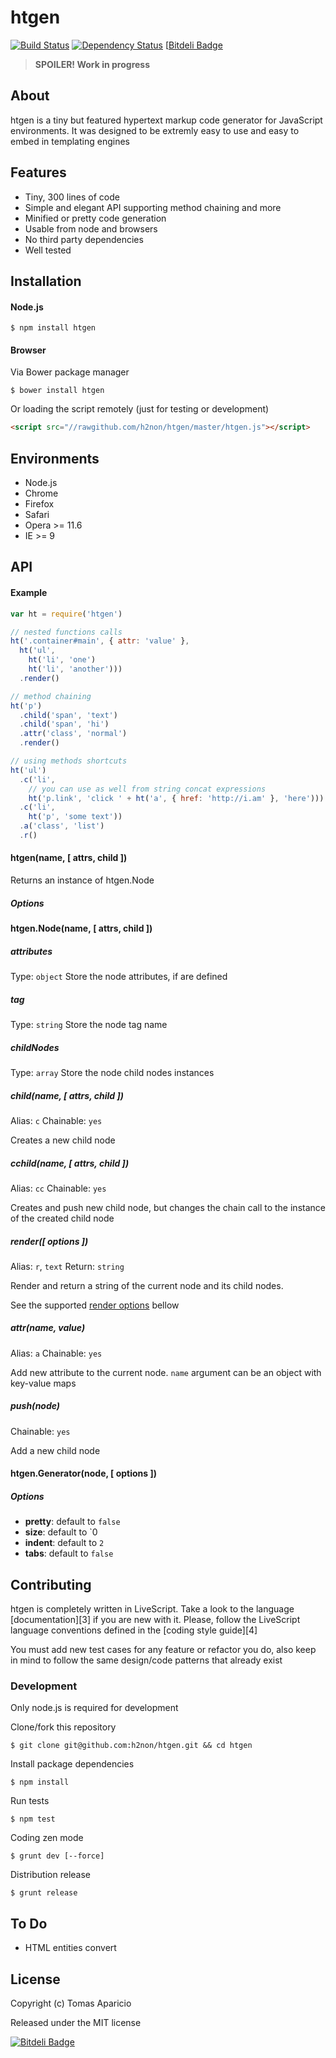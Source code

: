 # htgen
[![Build Status](https://travis-ci.org/h2non/htgen.png)](https://travis-ci.org/h2non/htgen)
[![Dependency Status](https://gemnasium.com/h2non/htgen.png)](https://gemnasium.com/h2non/htgen)
[[Bitdeli Badge](https://d2weczhvl823v0.cloudfront.net/h2non/htgen/trend.png)

> **SPOILER! Work in progress**

## About

htgen is a tiny but featured hypertext markup code generator for JavaScript environments. 
It was designed to be extremly easy to use and easy to embed in templating engines

## Features

- Tiny, 300 lines of code
- Simple and elegant API supporting method chaining and more
- Minified or pretty code generation
- Usable from node and browsers
- No third party dependencies
- Well tested

## Installation

#### Node.js

```
$ npm install htgen
```

#### Browser

Via Bower package manager
```
$ bower install htgen
```
Or loading the script remotely (just for testing or development)
```html
<script src="//rawgithub.com/h2non/htgen/master/htgen.js"></script>
```

## Environments

- Node.js
- Chrome
- Firefox
- Safari
- Opera >= 11.6
- IE >= 9

## API

#### Example

```js
var ht = require('htgen')

// nested functions calls
ht('.container#main', { attr: 'value' },
  ht('ul', 
    ht('li', 'one')
    ht('li', 'another')))
  .render()

// method chaining
ht('p')
  .child('span', 'text')
  .child('span', 'hi')
  .attr('class', 'normal')
  .render()

// using methods shortcuts
ht('ul')
  .c('li',
    // you can use as well from string concat expressions
    ht('p.link', 'click ' + ht('a', { href: 'http://i.am' }, 'here')))
  .c('li', 
    ht('p', 'some text'))
  .a('class', 'list')
  .r()
```

#### htgen(name, [ attrs, child ])

Returns an instance of htgen.Node

##### Options

#### htgen.Node(name, [ attrs, child ])

##### attributes
Type: `object`
Store the node attributes, if are defined

##### tag
Type: `string`
Store the node tag name

##### childNodes
Type: `array`
Store the node child nodes instances

##### child(name, [ attrs, child ])
Alias: `c`
Chainable: `yes`

Creates a new child node

##### cchild(name, [ attrs, child ])
Alias: `cc`
Chainable: `yes`

Creates and push new child node, but changes the chain call to the instance of the created child node

##### render([ options ])
Alias: `r`, `text`
Return: `string`

Render and return a string of the current node and its child nodes.

See the supported [render options](#options) bellow

##### attr(name, value)
Alias: `a`
Chainable: `yes`

Add new attribute to the current node. `name` argument can be an object with key-value maps

##### push(node)
Chainable: `yes`

Add a new child node

#### htgen.Generator(node, [ options ])

##### Options 

- **pretty**: default to `false`
- **size**: default to `0
- **indent**: default to `2`
- **tabs**: default to `false`

## Contributing

htgen is completely written in LiveScript.
Take a look to the language [documentation][3] if you are new with it.
Please, follow the LiveScript language conventions defined in the [coding style guide][4]

You must add new test cases for any feature or refactor you do,
also keep in mind to follow the same design/code patterns that already exist

### Development

Only node.js is required for development

Clone/fork this repository
```
$ git clone git@github.com:h2non/htgen.git && cd htgen
```

Install package dependencies
```
$ npm install
```

Run tests
```
$ npm test
```

Coding zen mode
```
$ grunt dev [--force]
```

Distribution release
```
$ grunt release
```

## To Do

- HTML entities convert

## License

Copyright (c) Tomas Aparicio

Released under the MIT license

[![Bitdeli Badge](https://d2weczhvl823v0.cloudfront.net/h2non/htgen/trend.png)](https://bitdeli.com/free "Bitdeli Badge")
